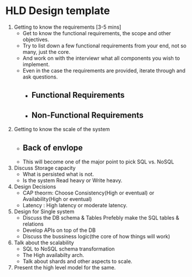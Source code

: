 # HLD Design template

1. Getting to know the requirements  [3-5 mins]
    - Get to know the functional requirements, the scope and other objectives.
    - Try to list down a few functional requirements from your end, not so many, just the core. 
    - And work on with the interviewr what all components you wish to implement.
    - Even in the case the requirements are provided, iterate through and ask questions.
        - ## Functional Requirements
        - ## Non-Functional Requirements
2. Getting to know the scale of the system
    - ## Back of envlope
    - This will become one of the major point to pick SQL vs. NoSQL
3. Discuss Storage capacity 
    - What is persisted what is not.
    - Is the system Read heavy or Write heavy.
4. Design Decisions 
    - CAP theorm: Choose Consistency(High or eventual) or Availability(High or eventual)
    - Latency   : High latency or moderate latency.
5. Design for Single system 
    - Discuss the DB schema & Tables
        Prefebly make the SQL tables & relations 
    - Develop APIs on top of the DB 
    - Discuss the bussiness logic(the core of how things will work)
6. Talk about the scalability
    - SQL to NoSQL schema transformation 
    - The High availabilty arch.
    - Talk about shards and other aspects to scale.
7. Present the high level model for the same.